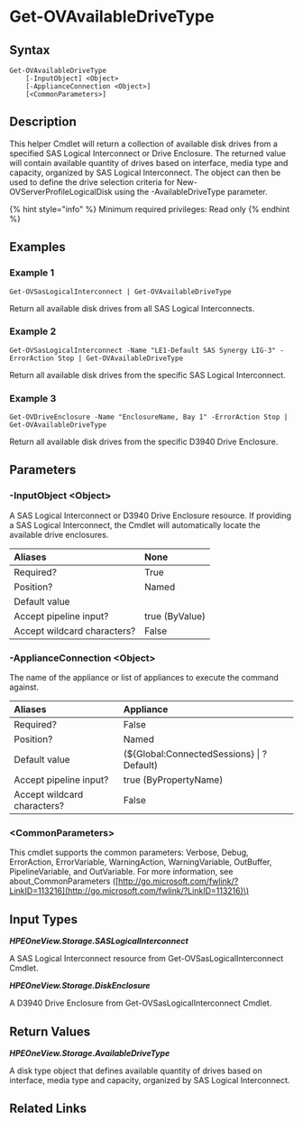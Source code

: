 ﻿---
description: Return a collection of available D3940 disks.
---

# Get-OVAvailableDriveType

## Syntax

```text
Get-OVAvailableDriveType
    [-InputObject] <Object>
    [-ApplianceConnection <Object>]
    [<CommonParameters>]
```

## Description

This helper Cmdlet will return a collection of available disk drives from a specified SAS Logical Interconnect or Drive Enclosure. The returned value will contain available quantity of drives based on interface, media type and capacity, organized by SAS Logical Interconnect.  The object can then be used to define the drive selection criteria for New-OVServerProfileLogicalDisk using the -AvailableDriveType parameter.

{% hint style="info" %}
Minimum required privileges: Read only
{% endhint %}

## Examples

###  Example 1 

```text
Get-OVSasLogicalInterconnect | Get-OVAvailableDriveType
```

Return all available disk drives from all SAS Logical Interconnects.

###  Example 2 

```text
Get-OVSasLogicalInterconnect -Name "LE1-Default SAS Synergy LIG-3" -ErrorAction Stop | Get-OVAvailableDriveType
```

Return all available disk drives from the specific SAS Logical Interconnect.

###  Example 3 

```text
Get-OVDriveEnclosure -Name "EnclosureName, Bay 1" -ErrorAction Stop | Get-OVAvailableDriveType
```

Return all available disk drives from the specific D3940 Drive Enclosure.

## Parameters

### -InputObject &lt;Object&gt;

A SAS Logical Interconnect or D3940 Drive Enclosure resource.  If providing a SAS Logical Interconnect, the Cmdlet will automatically locate the available drive enclosures.

| Aliases | None |
| :--- | :--- |
| Required? | True |
| Position? | Named |
| Default value |  |
| Accept pipeline input? | true (ByValue) |
| Accept wildcard characters? | False |

### -ApplianceConnection &lt;Object&gt;

The name of the appliance or list of appliances to execute the command against.

| Aliases | Appliance |
| :--- | :--- |
| Required? | False |
| Position? | Named |
| Default value | (${Global:ConnectedSessions} &vert; ? Default) |
| Accept pipeline input? | true (ByPropertyName) |
| Accept wildcard characters? | False |

### &lt;CommonParameters&gt;

This cmdlet supports the common parameters: Verbose, Debug, ErrorAction, ErrorVariable, WarningAction, WarningVariable, OutBuffer, PipelineVariable, and OutVariable. For more information, see about\_CommonParameters \([http://go.microsoft.com/fwlink/?LinkID=113216](http://go.microsoft.com/fwlink/?LinkID=113216)\)

## Input Types

_**HPEOneView.Storage.SASLogicalInterconnect**_

A SAS Logical Interconnect resource from Get-OVSasLogicalInterconnect Cmdlet.

_**HPEOneView.Storage.DiskEnclosure**_

A D3940 Drive Enclosure from Get-OVSasLogicalInterconnect Cmdlet.

## Return Values

_**HPEOneView.Storage.AvailableDriveType**_

A disk type object that defines available quantity of drives based on interface, media type and capacity, organized by SAS Logical Interconnect.

## Related Links

